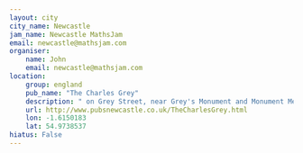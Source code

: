 ```yaml
---
layout: city                                           
city_name: Newcastle                                                               
jam_name: Newcastle MathsJam
email: newcastle@mathsjam.com
organiser:
    name: John
    email: newcastle@mathsjam.com
location:
    group: england
    pub_name: "The Charles Grey"
    description: " on Grey Street, near Grey's Monument and Monument Metro station"
    url: http://www.pubsnewcastle.co.uk/TheCharlesGrey.html
    lon: -1.6150183
    lat: 54.9738537
hiatus: False
---
```

